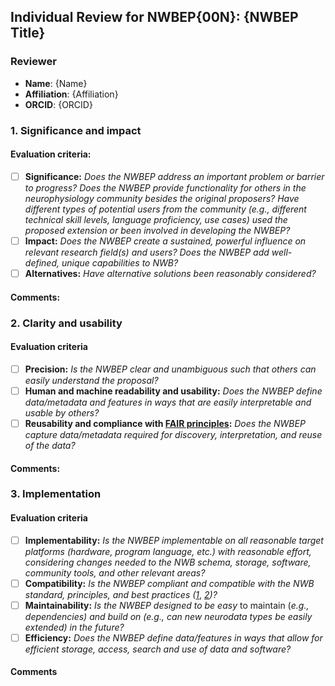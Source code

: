 ## Individual Review for NWBEP{00N}: {NWBEP Title}

### Reviewer

- **Name**: {Name}
- **Affiliation**: {Affiliation}
- **ORCID**: {ORCID} 

### 1. Significance and impact

#### Evaluation criteria:

- [ ] **Significance:** *Does the NWBEP address an important problem or barrier to progress? Does the NWBEP provide functionality for others in the neurophysiology community besides the original proposers? Have different types of potential users from the community (e.g., different technical skill levels, language proficiency, use cases) used the proposed extension or been involved in developing the NWBEP?*  
- [ ] **Impact:** *Does the NWBEP create a sustained, powerful influence on relevant research field(s) and users? Does the NWBEP add well-defined, unique capabilities to NWB?*   
- [ ] **Alternatives:** *Have alternative solutions been reasonably considered?*

#### Comments:

### 2. Clarity and usability

#### Evaluation criteria

- [ ] **Precision:** *Is the NWBEP clear and unambiguous such that others can easily understand the proposal?*  
- [ ] **Human and machine readability and usability:** *Does the NWBEP define data/metadata and features in ways that are easily interpretable and usable by others?*  
- [ ] **Reusability and compliance with [FAIR principles](https://www.go-fair.org/fair-principles/):** *Does the NWBEP capture data/metadata required for discovery, interpretation, and reuse of the data?*

#### Comments:

### 3. Implementation

#### Evaluation criteria 

- [ ] **Implementability:** *Is the NWBEP implementable on all reasonable target platforms (hardware, program language, etc.) with reasonable effort, considering changes needed to the NWB schema, storage, software, community tools, and other relevant areas?*   
- [ ] **Compatibility:** *Is the NWBEP compliant and compatible with the NWB standard, principles, and best practices ([1](https://github.com/hdmf-dev/hdmf-schema-language/pull/32/files)*, [*2*](https://nwbinspector.readthedocs.io/en/dev/best_practices/best_practices_index.html)*)?*  
- [ ] **Maintainability:** *Is the NWBEP designed to be easy* to maintain (*e.g., dependencies) and build on (e.g., can new neurodata types be easily extended) in the future?*   
- [ ] **Efficiency:** *Does the NWBEP define data/features in ways that allow for efficient storage, access, search and use of data and software?*

#### Comments

